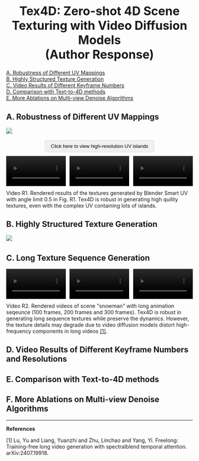 <h1 style="font-size: 24pt; text-align: center;">Tex4D: Zero-shot 4D Scene Texturing with Video Diffusion Models<br>(Author Response)</h1>

[A. Robustness of Different UV Mappings](#a-robustness-of-different-uv-mappings) <br>
[B. Highly Structured Texture Generation](#b-highly-structured-texture-generation) <br>
[C. Video Results of Different Keyframe Numbers](#c-video-results-of-different-keyframe-numbers) <br>
[D. Comparison with Text-to-4D methods](#d-comparison-with-text-to-4d-methods) <br>
[E. More Ablations on Multi-view Denoise Algorithms](#e-more-ablations-on-multi-view-denoise-algorithms) 


## A. Robustness of Different UV Mappings

![](./static/FigR1.png)

<div style="text-align: center; margin: 10px 0;">
    <button onclick="toggleImages()" style="padding: 8px 16px; cursor: pointer; background-color: #f0f0f0; border: 1px solid #ddd; border-radius: 4px;">
        Click here to view high-resolution UV islands
    </button>
    <div id="imageViewer" style="display: none; margin-top: 10px;">
        <div style="display: flex; justify-content: space-between; margin: 10px 0;">
            <img src="./static/smartuv_snowman.png" style="width: 32%; cursor: pointer;" onclick="showFullImage(this.src)">
            <img src="./static/smartuv_boo.png" style="width: 32%; cursor: pointer;" onclick="showFullImage(this.src)">
            <img src="./static/smartuv_monster.png" style="width: 32%; cursor: pointer;" onclick="showFullImage(this.src)">
        </div>
    </div>
</div>

<script>
function toggleImages() {
    const viewer = document.getElementById('imageViewer');
    viewer.style.display = viewer.style.display === 'none' ? 'block' : 'none';
}

function showFullImage(src) {
    const modal = document.createElement('div');
    modal.style.cssText = 'position: fixed; top: 0; left: 0; width: 100%; height: 100%; background: rgba(0,0,0,0.8); display: flex; justify-content: center; align-items: center; z-index: 1000;';
    
    const img = document.createElement('img');
    img.src = src;
    img.style.cssText = 'max-width: 90%; max-height: 90%; object-fit: contain;';
    
    modal.onclick = () => document.body.removeChild(modal);
    modal.appendChild(img);
    document.body.appendChild(modal);
}
</script>

<div style="display: flex; justify-content: space-between; margin: 10px 0;">
    <video width="32%" controls loop muted playsinline>
        <source src="./static/snow_views.mp4" type="video/mp4">
    </video>
    <video width="32%" controls loop muted playsinline>
        <source src="./static/boo_views.mp4" type="video/mp4">
    </video>
    <video width="32%" controls loop muted playsinline>
        <source src="./static/mon_views.mp4" type="video/mp4">
    </video>
</div>
<p style="text-align: left; margin-top: 5px; font-size: 1em;">Video R1. Rendered results of the textures generated by Blender Smart UV with angle limit 0.5 in Fig. R1. Tex4D is robust in generating high quility textures, even with the complex UV containing lots of  islands.</p>



## B. Highly Structured Texture Generation

![](./static/FigR2.png)



## C. Long Texture Sequence Generation

<div style="display: flex; justify-content: space-between; margin: 10px 0;">
    <video width="32%" controls loop muted playsinline>
        <source src="./static/100snow_views.mp4" type="video/mp4">
    </video>
    <video width="32%" controls loop muted playsinline>
        <source src="./static/200snow_views.mp4" type="video/mp4">
    </video>
    <video width="32%" controls loop muted playsinline>
        <source src="./static/300snow_views.mp4" type="video/mp4">
    </video>
</div>
<p style="text-align: left; margin-top: 5px; font-size: 1em;">Video R2. Rendered videos of scene "snowman" with long animation seqeunce (100 frames, 200 frames and 300 frames). Tex4D is robust in generating long sequence textures while preserve the dynamics. However, the texture details may degrade due to video diffusion models distort high-frequency components in long videos <a href="#References">[1]</a>.</p>



## D. Video Results of Different Keyframe Numbers and Resolutions



## E. Comparison with Text-to-4D methods



## F. More Ablations on Multi-view Denoise Algorithms





---

<p id="#References"><strong>References</strong></p>

[1] Lu, Yu and Liang, Yuanzhi and Zhu, Linchao and Yang, Yi. Freelong: Training-free long video generation with spectralblend temporal attention. arXiv:2407.19918.
